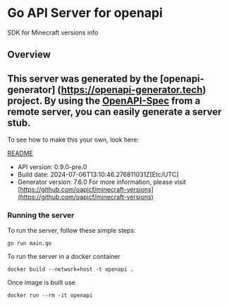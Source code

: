 # Go API Server for openapi

SDK for Minecraft versions info

## Overview
This server was generated by the [openapi-generator]
(https://openapi-generator.tech) project.
By using the [OpenAPI-Spec](https://github.com/OAI/OpenAPI-Specification) from a remote server, you can easily generate a server stub.
-

To see how to make this your own, look here:

[README](https://openapi-generator.tech)

- API version: 0.9.0-pre.0
- Build date: 2024-07-06T13:10:46.276811031Z[Etc/UTC]
- Generator version: 7.6.0
For more information, please visit [https://github.com/oapicf/minecraft-versions](https://github.com/oapicf/minecraft-versions)


### Running the server
To run the server, follow these simple steps:

```
go run main.go
```

To run the server in a docker container
```
docker build --network=host -t openapi .
```

Once image is built use
```
docker run --rm -it openapi
```
